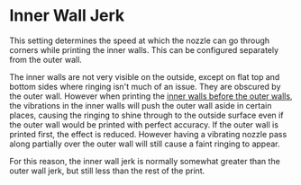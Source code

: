 Inner Wall Jerk
====
This setting determines the speed at which the nozzle can go through corners while printing the inner walls. This can be configured separately from the outer wall.

The inner walls are not very visible on the outside, except on flat top and bottom sides where ringing isn't much of an issue. They are obscured by the outer wall. However when printing the [inner walls before the outer walls](outer_inset_first.md), the vibrations in the inner walls will push the outer wall aside in certain places, causing the ringing to shine through to the outside surface even if the outer wall would be printed with perfect accuracy. If the outer wall is printed first, the effect is reduced. However having a vibrating nozzle pass along partially over the outer wall will still cause a faint ringing to appear.

For this reason, the inner wall jerk is normally somewhat greater than the outer wall jerk, but still less than the rest of the print.